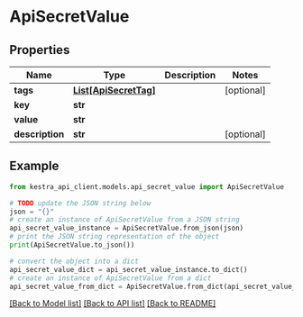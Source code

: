 # ApiSecretValue


## Properties

Name | Type | Description | Notes
------------ | ------------- | ------------- | -------------
**tags** | [**List[ApiSecretTag]**](ApiSecretTag.md) |  | [optional] 
**key** | **str** |  | 
**value** | **str** |  | 
**description** | **str** |  | [optional] 

## Example

```python
from kestra_api_client.models.api_secret_value import ApiSecretValue

# TODO update the JSON string below
json = "{}"
# create an instance of ApiSecretValue from a JSON string
api_secret_value_instance = ApiSecretValue.from_json(json)
# print the JSON string representation of the object
print(ApiSecretValue.to_json())

# convert the object into a dict
api_secret_value_dict = api_secret_value_instance.to_dict()
# create an instance of ApiSecretValue from a dict
api_secret_value_from_dict = ApiSecretValue.from_dict(api_secret_value_dict)
```
[[Back to Model list]](../README.md#documentation-for-models) [[Back to API list]](../README.md#documentation-for-api-endpoints) [[Back to README]](../README.md)


